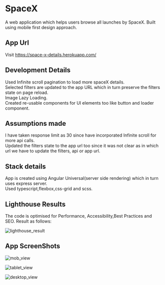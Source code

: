 # SpaceX
A web application which helps users browse all launches by SpaceX. Built using mobile first design approach.

## App Url
Visit https://space-x-details.herokuapp.com/

## Development Details
Used Infinite scroll pagination to load more spaceX details.\
Selected filters are updated to the app URL which in turn preserve the filters state on page reload.\
Image Lazy Loading.\
Created re-usable components for UI elements too like button and loader component.

## Assumptions made
I have taken response limit as 30 since have incorporated Infinite scroll for more api calls.\
Updated the filters state to the app url too since it was not clear as in which url we have to update the filters, api or app url.

## Stack details
App is created using Angular Universal(server side rendering) which in turn uses express server.\
Used typescript,flexbox,css-grid and scss.

## Lighthouse Results
The code is optimised for Performance, Accessibility,Best Practices and SEO. Result as follows:

![lighthouse_result](https://user-images.githubusercontent.com/53849950/103172941-5dfe7080-487d-11eb-8d81-ab1c2f9a5a25.PNG)

## App ScreenShots
![mob_view](https://user-images.githubusercontent.com/53849950/103231199-44ccf100-495d-11eb-8610-84cd2b60e281.PNG)

![tablet_view](https://user-images.githubusercontent.com/53849950/103231204-472f4b00-495d-11eb-80f9-2583d6715343.PNG)

![desktop_view](https://user-images.githubusercontent.com/53849950/103231210-4991a500-495d-11eb-8ba1-98e0a326506d.PNG)
